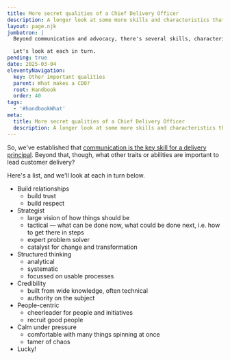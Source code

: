 ```yaml
---
title: More secret qualities of a Chief Delivery Officer
description: A longer look at some more skills and characteristics that are important for a CDO
layout: page.njk
jumbotron: |
  Beyond communication and advocacy, there's several skills, characteristics and capabilities that a CDO will need.

  Let's look at each in turn.
pending: true
date: 2025-03-04
eleventyNavigation:
  key: Other important qualities
  parent: What makes a CDO?
  root: Handbook
  order: 40
tags:
  - '#handbookWhat'
meta:
  title: More secret qualities of a Chief Delivery Officer
  description: A longer look at some more skills and characteristics that are important for a CDO
---
```


So, we've established that [communication is the key skill for a delivery principal](/handbook/what/communication-is-key). Beyond that, though, what other traits or abilities are important to lead customer delivery?

Here's a list, and we'll look at each in turn below.

- Build relationships
  - build trust
  - build respect
- Strategist
  - large vision of how things should be
  - tactical — what can be done now, what could be done next, i.e. how to get there in steps
  - expert problem solver
  - catalyst for change and transformation
- Structured thinking
  - analytical
  - systematic
  - focussed on usable processes
- Credibility
  - built from wide knowledge, often technical
  - authority on the subject
- People-centric
  - cheerleader for people and initiatives
  - recruit good people
- Calm under pressure
  - comfortable with many things spinning at once
  - tamer of chaos
- Lucky!
